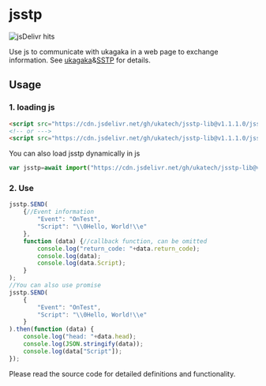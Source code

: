 # jsstp  

![jsDelivr hits](https://img.shields.io/jsdelivr/gh/hm/ukatech/jsstp-lib?color=green)  

Use js to communicate with ukagaka in a web page to exchange information.
See [ukagaka](https://en.wikipedia.org/wiki/Ukagaka)&[SSTP](http://ssp.shillest.net/ukadoc/manual/spec_sstp.html) for details.

## Usage

### 1. loading js

```html
<script src="https://cdn.jsdelivr.net/gh/ukatech/jsstp-lib@v1.1.1.0/jsstp.min.js"></script>
<!-- or --->
<script src="https://cdn.jsdelivr.net/gh/ukatech/jsstp-lib@v1.1.1.0/jsstp.js"></script>
```

You can also load jsstp dynamically in js

```javascript
var jsstp=await import("https://cdn.jsdelivr.net/gh/ukatech/jsstp-lib@v1.1.1.0/jsstp.mjs").then(m=>m.jsstp);
```

### 2. Use

```javascript
jsstp.SEND(
	{//Event information
		"Event": "OnTest",
		"Script": "\\0Hello, World!\\e"
	},
	function (data) {//callback function, can be omitted
		console.log("return_code: "+data.return_code);
		console.log(data);
		console.log(data.Script);
	}
);
//You can also use promise
jsstp.SEND(
	{
		"Event": "OnTest",
		"Script": "\\0Hello, World!\\e"
	}
).then(function (data) {
	console.log("head: "+data.head);
	console.log(JSON.stringify(data));
	console.log(data["Script"]);
});
```
Please read the source code for detailed definitions and functionality.
